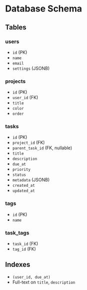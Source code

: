 # Database Schema

## Tables

### users
- `id` (PK)
- `name`
- `email`
- `settings` (JSONB)

### projects
- `id` (PK)
- `user_id` (FK)
- `title`
- `color`
- `order`

### tasks
- `id` (PK)
- `project_id` (FK)
- `parent_task_id` (FK, nullable)
- `title`
- `description`
- `due_at`
- `priority`
- `status`
- `metadata` (JSONB)
- `created_at`
- `updated_at`

### tags
- `id` (PK)
- `name`

### task_tags
- `task_id` (FK)
- `tag_id` (FK)

## Indexes
- `(user_id, due_at)`
- Full-text on `title`, `description`

